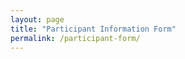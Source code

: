 ```yaml
---
layout: page
title: "Participant Information Form"
permalink: /participant-form/
---
```


<link href='https://actionnetwork.org/css/style-embed-v3.css' rel='stylesheet' type='text/css' />
<script src='https://actionnetwork.org/widgets/v5/form/participant-information-form-2?format=js&source=widget'></script>
<div id='can-form-area-participant-information-form-2' style='width: 100%'>
<!-- this div is the target for our HTML insertion -->
